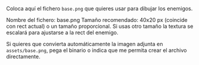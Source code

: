 Coloca aquí el fichero `base.png` que quieres usar para dibujar los enemigos.

Nombre del fichero: base.png
Tamaño recomendado: 40x20 px (coincide con rect actual) o un tamaño proporcional. Si usas otro tamaño la textura se escalará para ajustarse a la rect del enemigo.

Si quieres que convierta automáticamente la imagen adjunta en `assets/base.png`, pega el binario o indica que me permita crear el archivo directamente.
